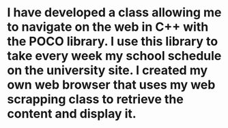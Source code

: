 # I have developed a class allowing me to navigate on the web in C++ with the POCO library. I use this library to take every week my school schedule on the university site. I created my own web browser that uses my web scrapping class to retrieve the content and display it.
